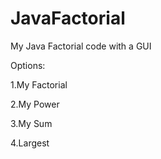 JavaFactorial
=============

My Java Factorial code with a GUI

Options:
 
 1.My Factorial
 
 2.My Power 

 3.My Sum 

 4.Largest
